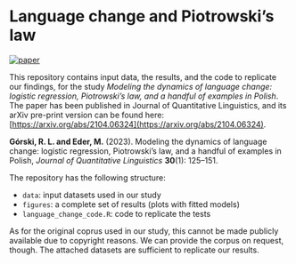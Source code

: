 
# Language change and Piotrowski’s law

[![paper](https://img.shields.io/badge/arXiv-2104.06324-green)](https://arxiv.org/abs/2104.06324)

This repository contains input data, the results, and the code to replicate our findings, for the study _Modeling the dynamics of language change: logistic regression, Piotrowski’s law, and a handful of examples in Polish_. The paper has been published in Journal of Quantitative Linguistics, and its arXiv pre-print version can be found here: [https://arxiv.org/abs/2104.06324](https://arxiv.org/abs/2104.06324).

**Górski, R. L. and Eder, M.** (2023). Modeling the dynamics of language change: logistic regression, Piotrowski’s law, and a handful of examples in Polish, _Journal of Quantitative Linguistics_ **30**(1): 125–151.

The repository has the following structure:

* `data`: input datasets used in our study
* `figures`: a complete set of results (plots with fitted models)
* `language_change_code.R`: code to replicate the tests

As for the original coprus used in our study, this cannot be made publicly available due to copyright reasons. We can provide the corpus on request, though. The attached datasets are sufficient to replicate our results. 



